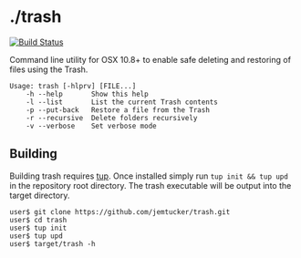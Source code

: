 # ./trash

[![Build Status](https://travis-ci.org/jemtucker/trash.svg?branch=master)](https://travis-ci.org/jemtucker/trash)

Command line utility for OSX 10.8+ to enable safe deleting and restoring of
files using the Trash.

```
Usage: trash [-hlprv] [FILE...]
    -h --help       Show this help
    -l --list       List the current Trash contents
    -p --put-back   Restore a file from the Trash
    -r --recursive  Delete folders recursively
    -v --verbose    Set verbose mode
```

## Building
Building trash requires [tup](http://gittup.org/tup/). Once installed simply run
 `tup init && tup upd` in the repository root directory. The trash executable
 will be output into the target directory.

 ```
 user$ git clone https://github.com/jemtucker/trash.git
 user$ cd trash
 user$ tup init
 user$ tup upd
 user$ target/trash -h
 ```
